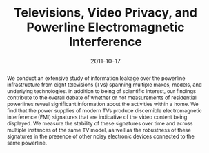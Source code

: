 ---
abstract: |-
  We conduct an extensive study of information leakage over the powerline infrastructure from eight televisions (TVs) spanning multiple makes, models, and underlying technologies. In addition to being of scientific interest, our findings contribute to the overall debate of whether or not measurements of residential powerlines reveal significant information about the activities within a home. We find that the power supplies of modern TVs produce discernible electromagnetic interference (EMI) signatures that are indicative of the video content being displayed. We measure the stability of these signatures over time and across multiple instances of the same TV model, as well as the robustness of these signatures in the presence of other noisy electronic devices connected to the same powerline.
authors:
- Miro Enev
- gupta
- Tadayoshi Kohno
- patel
award: ''
bibtex: |-
  @inproceedings{Enev:2011:TVP:2046707.2046770,
   author = {Enev, Miro and Gupta, Sidhant and Kohno, Tadayoshi and Patel, Shwetak N.},
   title = {Televisions, Video Privacy, and Powerline Electromagnetic Interference},
   booktitle = {Proceedings of the 18th ACM Conference on Computer and Communications Security},
   series = {CCS '11},
   year = {2011},
   isbn = {978-1-4503-0948-6},
   location = {Chicago, Illinois, USA},
   pages = {537--550},
   numpages = {14},
   url = {http://doi.acm.org/10.1145/2046707.2046770},
   doi = {10.1145/2046707.2046770},
   acmid = {2046770},
   publisher = {ACM},
   address = {New York, NY, USA},
   keywords = {electromagnetic interference, information leakage, powerline security},
  }
caption: ''
citation: |-
  Miro Enev, Sidhant Gupta, Tadayoshi Kohno, and Shwetak N. Patel. 2011. Televisions, video privacy, and powerline electromagnetic interference.  In Proceedings of the 18th ACM conference on Computer and communications security (CCS '11). ACM, New York, NY, USA,  537-550. DOI=http://dx.doi.org/10.1145/2046707.2046770
conference: ACM Conference on Computer and Communications Security (CCS), 2011
date: '2011-10-17'
image: ''
pdf: /pdfs/televisions-video.pdf
thumbnail: ''
title: Televisions, Video Privacy, and Powerline Electromagnetic Interference
video: ''
video_embed: ''
---